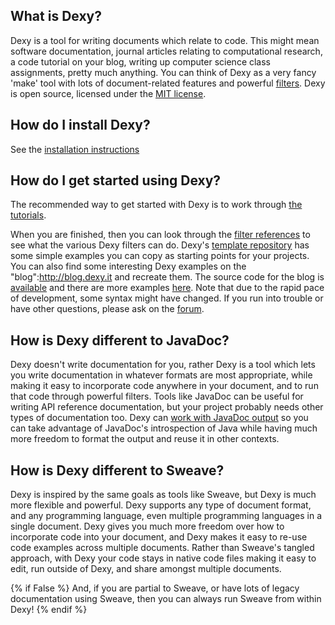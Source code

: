 ## What is Dexy?

Dexy is a tool for writing documents which relate to code. This might mean software documentation, journal articles relating to computational research, a code tutorial on your blog, writing up computer science class assignments, pretty much anything. You can think of Dexy as a very fancy 'make' tool with lots of document-related features and powerful [filters](/docs/filters). Dexy is open source, licensed under the [MIT license](http://www.opensource.org/licenses/mit-license).

## How do I install Dexy?

See the [installation instructions](/install)

## How do I get started using Dexy?

The recommended way to get started with Dexy is to work through [the tutorials](/docs/tutorials).

When you are finished, then you can look through the [filter references](/docs/filters) to see what the various Dexy filters can do. Dexy's [template repository](http://bitbucket.org/ananelson/dexy-templates) has some simple examples you can copy as starting points for your projects. You can also find some interesting Dexy examples on the "blog":http://blog.dexy.it and recreate them. The source code for the blog is [available](http://bitbucket.org/ananelson/dexy-blog) and there are more examples [here](http://bitbucket.org/ananelson/dexy-examples). Note that due to the rapid pace of development, some syntax might have changed. If you run into trouble or have other questions, please ask on the [forum](http://discuss.dexy.it).

## How is Dexy different to JavaDoc?

Dexy doesn't write documentation for you, rather Dexy is a tool which lets you write documentation in whatever formats are most appropriate, while making it easy to incorporate code anywhere in your document, and to run that code through powerful filters. Tools like JavaDoc can be useful for writing API reference documentation, but your project probably needs other types of documentation too. Dexy can [work with JavaDoc output](http://blog.dexy.it/384) so you can take advantage of JavaDoc's introspection of Java while having much more freedom to format the output and reuse it in other contexts.

## How is Dexy different to Sweave?

Dexy is inspired by the same goals as tools like Sweave, but Dexy is much more flexible and powerful. Dexy supports any type of document format, and any programming language, even multiple programming languages in a single document. Dexy gives you much more freedom over how to incorporate code into your document, and Dexy makes it easy to re-use code examples across multiple documents. Rather than Sweave's tangled approach, with Dexy your code stays in native code files making it easy to edit, run outside of Dexy, and share amongst multiple documents.

{% if False %}
And, if you are partial to Sweave, or have lots of legacy documentation using Sweave, then you can always run Sweave from within Dexy!
{% endif %}

